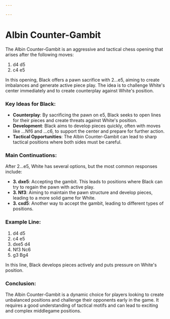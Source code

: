 ```yaml
---

---
```

# Albin Counter-Gambit

The Albin Counter-Gambit is an aggressive and tactical chess opening that arises after the following moves:

1. d4 d5
2. c4 e5

In this opening, Black offers a pawn sacrifice with 2...e5, aiming to create imbalances and generate active piece play. The idea is to challenge White's center immediately and to create counterplay against White's position.

### Key Ideas for Black:
- **Counterplay**: By sacrificing the pawn on e5, Black seeks to open lines for their pieces and create threats against White's position.
- **Development**: Black aims to develop pieces quickly, often with moves like ...Nf6 and ...c6, to support the center and prepare for further action.
- **Tactical Opportunities**: The Albin Counter-Gambit can lead to sharp tactical positions where both sides must be careful.

### Main Continuations:
After 2...e5, White has several options, but the most common responses include:

- **3. dxe5**: Accepting the gambit. This leads to positions where Black can try to regain the pawn with active play.
- **3. Nf3**: Aiming to maintain the pawn structure and develop pieces, leading to a more solid game for White.
- **3. cxd5**: Another way to accept the gambit, leading to different types of positions.

### Example Line:
1. d4 d5
2. c4 e5
3. dxe5 d4
4. Nf3 Nc6
5. g3 Bg4

In this line, Black develops pieces actively and puts pressure on White's position.

### Conclusion:
The Albin Counter-Gambit is a dynamic choice for players looking to create unbalanced positions and challenge their opponents early in the game. It requires a good understanding of tactical motifs and can lead to exciting and complex middlegame positions.